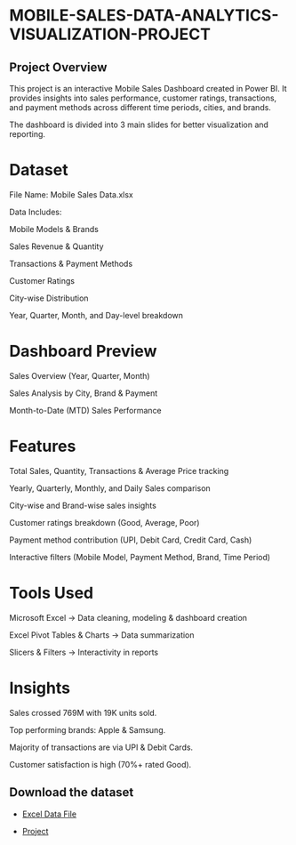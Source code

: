 # MOBILE-SALES-DATA-ANALYTICS-VISUALIZATION-PROJECT
## Project Overview

This project is an interactive Mobile Sales Dashboard created in Power BI.
It provides insights into sales performance, customer ratings, transactions, and payment methods across different time periods, cities, and brands.

The dashboard is divided into 3 main slides for better visualization and reporting.

# Dataset

File Name: Mobile Sales Data.xlsx

Data Includes:

Mobile Models & Brands

Sales Revenue & Quantity

Transactions & Payment Methods

Customer Ratings

City-wise Distribution

Year, Quarter, Month, and Day-level breakdown

# Dashboard Preview

Sales Overview (Year, Quarter, Month)

Sales Analysis by City, Brand & Payment

Month-to-Date (MTD) Sales Performance

# Features

Total Sales, Quantity, Transactions & Average Price tracking

Yearly, Quarterly, Monthly, and Daily Sales comparison

City-wise and Brand-wise sales insights

Customer ratings breakdown (Good, Average, Poor)

Payment method contribution (UPI, Debit Card, Credit Card, Cash)

Interactive filters (Mobile Model, Payment Method, Brand, Time Period)

# Tools Used

Microsoft Excel → Data cleaning, modeling & dashboard creation

Excel Pivot Tables & Charts → Data summarization

Slicers & Filters → Interactivity in reports

# Insights

Sales crossed 769M with 19K units sold.

Top performing brands: Apple & Samsung.

Majority of transactions are via UPI & Debit Cards.

Customer satisfaction is high (70%+ rated Good).

## Download the dataset
- [Excel Data File]("https://github.com/Badal214112-gif/MOBILE-SALES-DATA-ANALYTICS-VISUALIZATION-PROJECT/blob/main/Mobile%20Sales%20Data.xlsx")

- <a href="[https://github.com/Badal214112-gif/MOBILE-SALES-DATA-ANALYTICS-VISUALIZATION-PROJECT/blob/main/Mobile%20Sales%20Data.xlsx](https://github.com/Badal214112-gif/MOBILE-SALES-DATA-ANALYTICS-VISUALIZATION-PROJECT/blob/main/First%20project%20power%20BI.pbix)">Project</a>




